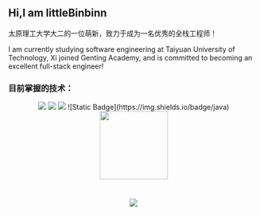 
## Hi,I am littleBinbinn
太原理工大学大二的一位萌新，致力于成为一名优秀的全栈工程师！
<div>I am currently studying software engineering at Taiyuan University of Technology, Xi joined Genting Academy, and is committed to becoming an excellent full-stack engineer!</div>

### 目前掌握的技术：
<div align="center"> <img src="https://img.shields.io/badge/-HTML5-E34F26?style=flat-square&logo=html5&logoColor=white" /> <img src="https://img.shields.io/badge/-CSS3-1572B6?style=flat-square&logo=css3" /> <img src="https://img.shields.io/badge/-JavaScript-oringe?style=flat-square&logo=javascript" /> ![Static Badge](https://img.shields.io/badge/java)
 </div>
<div align="center"> <img height="137px" src="https://github-readme-stats.vercel.app/api?username=sun0225SUN&hide_title=true&hide_border=true&show_icons=trueline_height=21&text_color=000&icon_color=000&bg_color=0,ea6161,ffc64d,fffc4d,52fa5a&theme=graywhite" /> </div>
<h1 align="center"> <a href="https://sunguoqi.com/"> <img src="https://readme-typing-svg.herokuapp.com/?lines=console.log(%22Hello%2C%20World!%22);小薛同学祝您今天愉快!&center=true&size=27"> </a> </h1>


